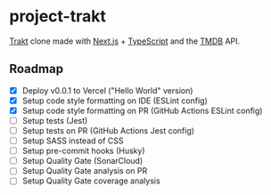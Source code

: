 # project-trakt

[Trakt](https://trakt.tv/) clone made with [Next.js](https://nextjs.org/) + [TypeScript](https://www.typescriptlang.org/) and the [TMDB](https://www.themoviedb.org/) API.

## Roadmap

- [x] Deploy v0.0.1 to Vercel ("Hello World" version)
- [x] Setup code style formatting on IDE (ESLint config)
- [x] Setup code style formatting on PR (GitHub Actions ESLint config)
- [ ] Setup tests (Jest)
- [ ] Setup tests on PR (GitHub Actions Jest config)
- [ ] Setup SASS instead of CSS
- [ ] Setup pre-commit hooks (Husky)
- [ ] Setup Quality Gate (SonarCloud)
- [ ] Setup Quality Gate analysis on PR
- [ ] Setup Quality Gate coverage analysis
